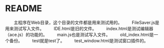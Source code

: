 # README
&emsp;&emsp;主程序在Web目录，这个目录的文件都是用来测试用的。
&emsp;&emsp;FileSaver.js是用来测试写入文件。
&emsp;&emsp;IDE.html是旧的文件。
&emsp;&emsp;index.html是测试编辑器（ace.js）的功能的。
&emsp;&emsp;main.js也是测试写入文件。
&emsp;&emsp;old_index.html是一个备份。
&emsp;&emsp;test就是test了。
&emsp;&emsp;test_window.html是测试窗口插件的。
